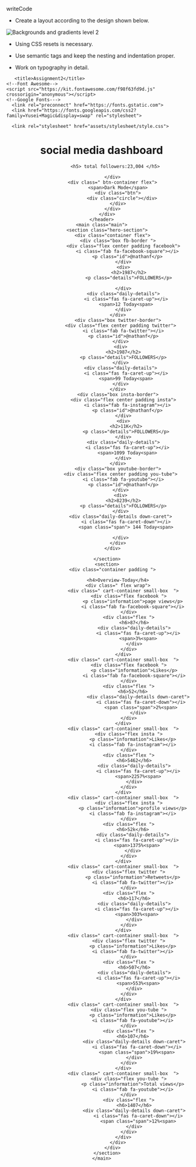 writeCode

- Create a layout according to the design shown below.

![Backgrounds and gradients level 2](https://raw.githubusercontent.com/suraj122/AC-STYLE-images/master/background-and-gradients/ex-2.jpg)

- Using CSS resets is necessary.

- Use semantic tags and keep the nesting and indentation proper.

- Work on typography in detail.

<!----HTML--->
<!DOCTYPE html>
<html lang="en">
  <head>
    <meta charset="UTF-8">
      
       <title>Assignment2</title>
    <!--Font Awesome-->
    <script src="https://kit.fontawesome.com/f98f63fd9d.js" crossorigin="anonymous"></script>
    <!--Google Fonts--->
      <link rel="preconnect" href="https://fonts.gstatic.com">
      <link href="https://fonts.googleapis.com/css2?family=Yusei+Magic&display=swap" rel="stylesheet">

      <link rel="stylesheet" href="assets/stylesheet/style.css">
  </head>
  <body>
    <header class="header padding">
        <div class="container flex">
            <div>
              <h1> social media dashboard</h1>
            
              <h5> total followers:23,004 </h5>
               
            </div>
            <div class=" btn-container flex">
                <span>Dark Mode</span>
                <div class="btn">
                   <div class="circle"></div>
                </div>
            </div>
        </div>
    </header>
    <main class="main">
        <section class="hero-section">
            <div class="container flex">
                <div class="box fb-border ">
                    <div class="flex center padding facebook">
                       <i class="fab fa-facebook-square"></i>
                       <p class="id">@nathanf</p>
                    </div>
                    <div>
                        <h2>1987</h2>
                        <p class="details">FOLLOWERS</p>
    
                    </div>
                    <div class="daily-details">
                      <i class="fas fa-caret-up"></i>
                      <span>12 Today<span>
                    </div>
                </div>
                <div class="box twitter-border">
                  <div class="flex center padding twitter">
                    <i class="fab fa-twitter"></i>
                    <p class="id">@nathanf</p>
                  </div>
                  <div>
                    <h2>1987</h2>
                    <p class="details">FOLLOWERS</p>
                  </div>
                  <div class="daily-details">
                      <i class="fas fa-caret-up"></i>
                      <span>99 Today<span>
                  </div>
                </div>
                <div class="box insta-border">
                    <div class="flex center padding insta">
                       <i class="fab fa-instagram"></i>
                       <p class="id">@nathanf</p>
                    </div>
                    <div>
                      <h2>11K</h2>
                      <p class="details">FOLLOWERS</p>
                    </div>
                    <div class="daily-details">
                       <i class="fas fa-caret-up"></i>
                       <span>1099 Today<span>
                    </div>
                </div>
                <div class="box youtube-border">
                  <div class="flex center padding you-tube">
                    <i class="fab fa-youtube"></i>
                    <p class="id">@nathanf</p>
                  </div>
                  <div>
                    <h2>8239</h2>
                    <p class="details">FOLLOWERS</p>
                  </div>
                  <div class="daily-details down-caret">
                      <i class="fas fa-caret-down"></i>
                      <span class="span"> 144 Today<span>
                        
                  </div>
                </div>
            </div>
            
        </section>
        <section>
            <div class="container padding ">
          
                <h4>Overview-Today</h4>
                <div class=" flex wrap">
                    <div class=" cart-container small-box  ">
                        <div class="flex facebook ">
                           <p class="information">page views</p>
                           <i class="fab fa-facebook-square"></i>
                        </div>
                        <div class="flex ">
                            <h6>87</h6>
                            <div class="daily-details">
                               <i class="fas fa-caret-up"></i>
                               <span>3%<span>
                            </div>
                        </div>
                    </div>
                    <div class=" cart-container small-box  ">
                        <div class="flex facebook ">
                            <p class="information">Likes</p>
                            <i class="fab fa-facebook-square"></i>
                        </div>
                        <div class="flex ">
                           <h6>52</h6>
                               <div class="daily-details down-caret">
                                 <i class="fas fa-caret-down"></i>
                                 <span class="span">2%<span>
                               </div>
                        </div>
                    </div>
                    <div class=" cart-container small-box  ">
                        <div class="flex insta ">
                           <p class="information">Likes</p>
                           <i class="fab fa-instagram"></i>
                        </div>
                        <div class="flex ">
                            <h6>5462</h6>
                            <div class="daily-details">
                               <i class="fas fa-caret-up"></i>
                               <span>2257%<span>
                            </div>
                        </div>
                    </div>
                    <div class=" cart-container small-box  ">
                        <div class="flex insta ">
                           <p class="information">profile views</p>
                           <i class="fab fa-instagram"></i>
                        </div>
                        <div class="flex ">
                           <h6>52k</h6>
                           <div class="daily-details">
                              <i class="fas fa-caret-up"></i>
                              <span>1375%<span>
                           </div>
                        </div>
                    </div>
                    <div class=" cart-container small-box  ">
                        <div class="flex twitter ">
                           <p class="information">Retweets</p>
                           <i class="fab fa-twitter"></i>
                        </div>
                        <div class="flex ">
                            <h6>117</h6>
                            <div class="daily-details">
                              <i class="fas fa-caret-up"></i>
                              <span>303%<span>
                            </div>
                        </div>
                    </div>
                    <div class=" cart-container small-box  ">
                        <div class="flex twitter ">
                           <p class="information">Likes</p>
                           <i class="fab fa-twitter"></i>
                        </div>
                        <div class="flex ">
                            <h6>507</h6>
                            <div class="daily-details">
                               <i class="fas fa-caret-up"></i>
                               <span>553%<span>
                            </div>
                        </div>
                    </div>
                    <div class=" cart-container small-box  ">
                        <div class="flex you-tube ">
                           <p class="information">Likes</p>
                           <i class="fab fa-youtube"></i>
                        </div>
                        <div class="flex ">
                           <h6>107</h6>
                            <div class="daily-details down-caret">
                              <i class="fas fa-caret-down"></i>
                              <span class="span">19%<span>
                            </div>
                        </div>
                    </div>
                    <div class=" cart-container small-box  ">
                        <div class="flex you-tube ">
                           <p class="information">Total views</p>
                           <i class="fab fa-youtube"></i>
                        </div>
                        <div class="flex ">
                            <h6>1407</h6>
                            <div class="daily-details down-caret">
                               <i class="fas fa-caret-down"></i>
                               <span class="span">12%<span>
                            </div>
                        </div>
                    </div>
                </div>
            </div>
        </section>
    </main>
   </body>
</html>